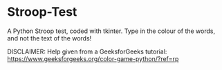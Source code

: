 # Stroop-Test
A Python Stroop test, coded with tkinter. Type in the colour of the words, and not the text of the words!

DISCLAIMER: Help given from a GeeksforGeeks tutorial: https://www.geeksforgeeks.org/color-game-python/?ref=rp
